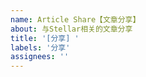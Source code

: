 ```yaml
---
name: Article Share【文章分享】
about: 与Stellar相关的文章分享
title: '[分享] '
labels: '分享'
assignees: ''
---
```


<!-- 请在下方填充[标题]和(链接) -->

**[]()**

<!-- 如果有摘要，可以在下方填写最多120字摘要。 -->
